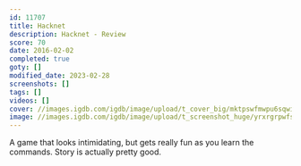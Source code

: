 ```yaml
---
id: 11707
title: Hacknet
description: Hacknet - Review
score: 70
date: 2016-02-02
completed: true
goty: []
modified_date: 2023-02-28
screenshots: []
tags: []
videos: []
cover: //images.igdb.com/igdb/image/upload/t_cover_big/mktpswfmwpu6sqwieuqm.jpg
image: //images.igdb.com/igdb/image/upload/t_screenshot_huge/yrxrgrpwfsr8z0jkng4m.jpg
---
```

A game that looks intimidating, but gets really fun as you learn the commands. Story is actually pretty good.